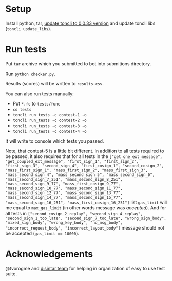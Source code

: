 # Setup
Install python, tar, [update toncli to 0.0.33 version](https://github.com/disintar/toncli) and update toncli libs (`toncli update_libs`).

# Run tests
Put `tar` archive which you submitted to bot into submitions directory.

Run `python checker.py`.

Results (scores) will be written to `results.csv`. 

You can also run tests manually:
  * Put `*.fc` to `tests/func`
  * `cd tests`
  * `toncli run_tests -c contest-1 -o`
  * `toncli run_tests -c contest-2 -o`
  * `toncli run_tests -c contest-3 -o`
  * `toncli run_tests -c contest-4 -o`

It will write to console which tests you passed.

Note, that contest-5 is a little bit different. In addition to all tests required to be passed, it also requires that for all tests in the `["get_one_ext_message", "get_coupled_ext_message", "first_sign_1", "first_sign_2", "first_sign_3", "second_sign_4", "first_cosign_1", "second_cosign_2", "mass_first_sign_1", "mass_first_sign_2", "mass_first_sign_3", "mass_second_sign_4", "mass_second_sign_5", "mass_second_sign_6", "mass_second_sign_7_251", "mass_second_sign_8_251", "mass_second_sign_9_77", "mass_first_cosign_9_77", "mass_second_sign_10_77", "mass_second_sign_11_77", "mass_second_sign_12_77", "mass_second_sign_13_77", "mass_second_sign_14_77", "mass_second_sign_15_77", "mass_second_sign_16_251", "mass_first_cosign_16_251"]` list `gas_limit` will me equal to `max_gas_limit` (in other words message was _accepted_). And for all tests in `["second_cosign_2_replay", "second_sign_4_replay", "second_sign_1_too_late", "second_sign_7_too_late", "wrong_sign_body", "mixed_sign_body", "wrong_key_body", "no_msg_body", "incorrect_request_body", "incorrect_layout_body"]` message should not be accepted (`gas_limit == 10000`).


# Acknowledgements
@tvorogme and [disintar team](https://github.com/disintar) for helping in organization of easy to use test suite.
